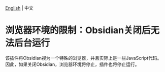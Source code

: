 <!---
说明：GitHub Copilot 翻译
--->
[English](/docs/browser_env_no_background_after_closing.md) | 中文

# 浏览器环境的限制：Obsidian关闭后无法后台运行

该插件将Obsidian视为一个特殊的浏览器，并且实际上是一些JavaScript代码。因此，如果关闭Obsidian，浏览器环境将停止，插件也将停止运行。
